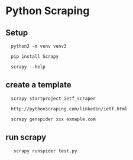 # Python Scraping



## Setup
```
  python3 -m venv venv3
  
  pip install Scrapy

  scrapy --help

```
## create a template
```
  scrapy startproject ietf_scraper
  
  http://pythonscraping.com/linkedin/ietf.html

  scrapy genspider xxx exmaple.com
```

## run scrapy
```
   scrapy runspider test.py
```



